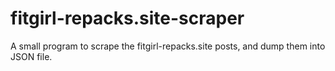 # fitgirl-repacks.site-scraper
A small program to scrape the fitgirl-repacks.site posts, and dump them into JSON file.
